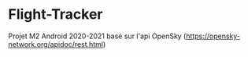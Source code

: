# Flight-Tracker

Projet M2 Android 2020-2021 basé sur l'api OpenSky (https://opensky-network.org/apidoc/rest.html)
